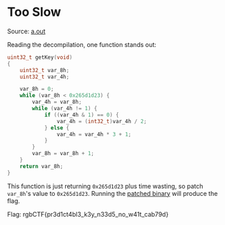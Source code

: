 # Too Slow

Source: [a.out](./a.out)

Reading the decompilation, one function stands out:

```c
uint32_t getKey(void)
{
    uint32_t var_8h;
    uint32_t var_4h;

    var_8h = 0;
    while (var_8h < 0x265d1d23) {
        var_4h = var_8h;
        while (var_4h != 1) {
            if ((var_4h & 1) == 0) {
                var_4h = (int32_t)var_4h / 2;
            } else {
                var_4h = var_4h * 3 + 1;
            }
        }
        var_8h = var_8h + 1;
    }
    return var_8h;
}
```

This function is just returning `0x265d1d23` plus time wasting, so patch `var_8h`'s value to `0x265d1d23`. Running the [patched binary](./a.out_patched) will produce the flag.

Flag: rgbCTF{pr3d1ct4bl3_k3y_n33d5_no_w41t_cab79d}
